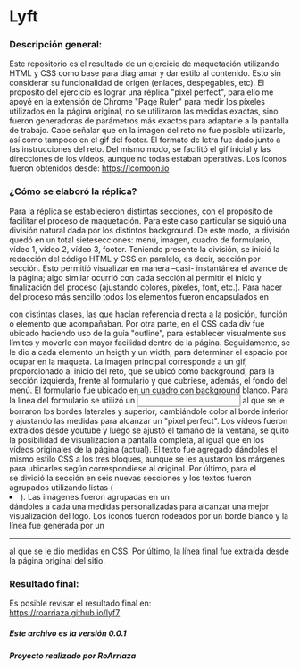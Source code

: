 # Lyft 
 
### Descripción general: 
Este repositorio es el resultado de un ejercicio de maquetación utilizando HTML y CSS como base para diagramar y dar estilo al contenido. Esto sin considerar su funcionalidad de origen (enlaces, despegables, etc). 
El propósito del ejercicio es lograr una réplica "pixel perfect", para ello me apoyé en la extensión de Chrome "Page Ruler" para medir los píxeles utilizados en la página original, no se utilizaron las medidas exactas, sino fueron generadoras de parámetros más exactos para adaptarle a la pantalla de trabajo. Cabe señalar que en la imagen del reto no fue posible utilizarle, así como tampoco en el gif del footer. 
El formato de letra fue dado junto a las instrucciones del reto. Del mismo modo, se facilitó el gif inicial y las direcciones de los vídeos, aunque no todas estaban operativas. Los íconos fueron obtenidos desde: https://icomoon.io 
  
### ¿Cómo se elaboró la réplica? 
Para la réplica se establecieron distintas secciones, con el propósito de facilitar el proceso de maquetación. Para este caso particular se siguió una división natural dada por los distintos background. De este modo, la división quedó en un total sietesecciones: menú, imagen, cuadro de formulario, vídeo 1, vídeo 2, vídeo 3, footer. 
Teniendo presente la división, se inició la redacción del código HTML y CSS en paralelo, es decir, sección por sección. Esto permitió visualizar en manera –casi- instantánea el avance de la página; algo similar ocurrió con cada sección al permitir el inicio y finalización del proceso (ajustando colores, píxeles, font, etc.). 
Para hacer del proceso más sencillo todos los elementos fueron encapsulados en <div> con distintas clases, las que hacían referencia directa a la posición, función o elemento que acompañaban.  Por otra parte, en el CSS cada div fue ubicado haciendo uso de la guía "outline",  para establecer visualmente sus límites y moverle con mayor facilidad dentro de la página. Seguidamente, se le dio a cada elemento un heigth y un width, para determinar el espacio por ocupar en la maqueta. 
La imagen principal corresponde a un gif, proporcionado al inicio del reto, que se ubicó como background, para la sección izquierda, frente al formulario y que cubriese, además, el fondo del menú. 
El formulario fue ubicado en un cuadro con background blanco. Para la línea del formulario se utilizó un <input> al que se le borraron los bordes laterales y superior; cambiándole color al borde inferior y ajustando las medidas para alcanzar un "pixel perfect". 
Los vídeos fueron extraídos desde youtube y luego se ajustó el tamaño de la ventana, se quitó la posibilidad de visualización a pantalla completa, al igual que en los vídeos originales de la página (actual). El texto fue agregado dándoles el mismo estilo CSS a los tres bloques, aunque se les ajustaron los márgenes para ubicarles según correspondiese al original. 
Por último, para el <footer> se dividió la sección en seis nuevas secciones y los textos fueron agrupados utilizando listas (<li>). Las imágenes fueron agrupadas en un <div> dándoles a cada una medidas personalizadas para alcanzar una mejor visualización del logo. Los iconos fueron rodeados por un borde blanco y la línea fue generada por un <hr> al que se le dio medidas en CSS. Por último, la línea final fue extraída desde la página original del sitio. 
 
### Resultado final: 
Es posible revisar el resultado final en:  
https://roarriaza.github.io/lyf7 
 
 
##### Este archivo es la versión 0.0.1 
##### Proyecto realizado por RoArriaza 
 